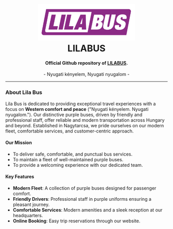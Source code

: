 <h1 align="center">
  <br>
  <a href="https://lilabus.hu"><img src="../media/logo.svg" alt="LILABUS_logo" width="300"></a>
  <br>
  LILABUS
  <br>
</h1>

<h4 align="center">
  Official Github repository of <a href="https://lilabus.hu">LILABUS</a>.
  <br>
</h4>

<p align="center">
  - Nyugati kényelem, Nyugati nyugalom -
</p>

***

### About Lila Bus

Lila Bus is dedicated to providing exceptional travel experiences with a focus on **Western comfort and peace** ("Nyugati kényelem. Nyugati nyugalom."). Our distinctive purple buses, driven by friendly and professional staff, offer reliable and modern transportation across Hungary and beyond. Established in Nagytarcsa, we pride ourselves on our modern fleet, comfortable services, and customer-centric approach.

#### Our Mission
- To deliver safe, comfortable, and punctual bus services.
- To maintain a fleet of well-maintained purple buses.
- To provide a welcoming experience with our dedicated team.

#### Key Features
- **Modern Fleet**: A collection of purple buses designed for passenger comfort.
- **Friendly Drivers**: Professional staff in purple uniforms ensuring a pleasant journey.
- **Comfortable Services**: Modern amenities and a sleek reception at our headquarters.
- **Online Booking**: Easy trip reservations through our website.
